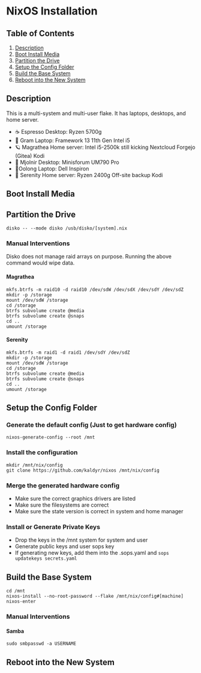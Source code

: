 # NixOS Installation

## Table of Contents
1. [Description](#description)
1. [Boot Install Media](#boot-install-media)
1. [Partition the Drive](#partition-the-drive)
1. [Setup the Config Folder](#setup-the-config-folder)
1. [Build the Base System](#build-the-base-system)
1. [Reboot into the New System](#reboot-into-the-new-system)

## Description

This is a multi-system and multi-user flake.  It has laptops, desktops, and home server.
- ☕ Espresso
Desktop: Ryzen 5700g
- 󰓥 Gram
Laptop: Framework 13 11th Gen Intel i5
- 🪐 Magrathea
Home server: Intel i5-2500k still kicking
Nextcloud
Forgejo (Gitea)
Kodi
- 🔨 Mjolnir
Desktop: Minisforum UM790 Pro 
- 🍵Oolong
Laptop: Dell Inspiron
-  Serenity
Home server: Ryzen 2400g
Off-site backup
Kodi

## Boot Install Media

## Partition the Drive  
```fish
disko -- --mode disko /usb/disko/[system].nix
```
### Manual Interventions
Disko does not manage raid arrays on purpose.  Running the above command would wipe data.

#### Magrathea
```fish
mkfs.btrfs -m raid10 -d raid10 /dev/sdW /dev/sdX /dev/sdY /dev/sdZ
mkdir -p /storage
mount /dev/sdW /storage
cd /storage
btrfs subvolume create @media
btrfs subvolume create @snaps
cd ..
umount /storage
```
#### Serenity
```fish
mkfs.btrfs -m raid1 -d raid1 /dev/sdY /dev/sdZ
mkdir -p /storage
mount /dev/sdW /storage
cd /storage
btrfs subvolume create @media
btrfs subvolume create @snaps
cd ..
umount /storage
```
## Setup the Config Folder

### Generate the default config (Just to get hardware config)
```fish
nixos-generate-config --root /mnt
```
### Install the configuration
```fish
mkdir /mnt/nix/config
git clone https://github.com/kaldyr/nixos /mnt/nix/config
```
### Merge the generated hardware config  
- Make sure the correct graphics drivers are listed  
- Make sure the filesystems are correct  
- Make sure the state version is correct in system and home manager

### Install or Generate Private Keys
- Drop the keys in the /mnt system for system and user
- Generate public keys and user sops key
- If generating new keys, add them into the .sops.yaml and ```sops updatekeys secrets.yaml```

## Build the Base System
```fish
cd /mnt
nixos-install --no-root-password --flake /mnt/nix/config#[machine]
nixos-enter
```
### Manual Interventions

#### Samba
```fish
sudo smbpasswd -a USERNAME
```
## Reboot into the New System
